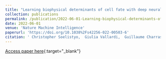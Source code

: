 ```yaml
---
title: "Learning biophysical determinants of cell fate with deep neural networks"
collection: publications
permalink: /publication/2022-06-01-Learning-biophysical-determinants-of-cell-fate-with-deep-neural-networks
date: 2022-06-01
venue: 'Nature Machine Intelligence'
paperurl: 'https://doi.org/10.1038%2Fs42256-022-00503-6'
citation: ' Christopher Soelistyo,  Giulia Vallardi,  Guillaume Charras,  Alan Lowe, &quot;Learning biophysical determinants of cell fate with deep neural networks.&quot; Nature Machine Intelligence, 2022.'
---
```

[Access paper here](https://doi.org/10.1038%2Fs42256-022-00503-6){:target="_blank"}
